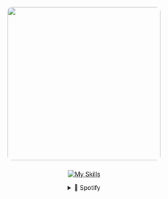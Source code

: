 <div align="center">
  
<!--Img-->
<br clear="both">

<div align="center">
  <img style="border-radius: 10px;" height="350" src="https://media1.tenor.com/m/C15tjfXOQXsAAAAC/anime-kimi-no-na-wa.gif"  />
</div>

###
<!--Icons-->
  
[![My Skills](https://skillicons.dev/icons?i=html,css,bootstrap,tailwind,js,python)](https://skillicons.dev)


<details>
  <summary>🎵 Spotify</summary>
  
![Alt text](https://spotify-recently-played-readme.vercel.app/api?user=31t5ldnl22dk6cziqtedriwbgera)
</details>
</div>


